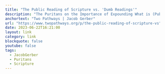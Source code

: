 ```yaml
---
title: "The Public Reading of Scripture vs. 'Dumb Readings'"
description: "The Puritans on the Importance of Expounding What is (Publicly) Read"
anchortext: "Two Pathways | Jacob Gerber"
url: "https://www.twopathways.org/p/the-public-reading-of-scripture-vs"
date: 2023-06-22T16:21:00
layout: link
category: link
blockquote: false
youtube: false
tags:
  - JacobGerber
  - Puritans
  - Scripture
---
```



